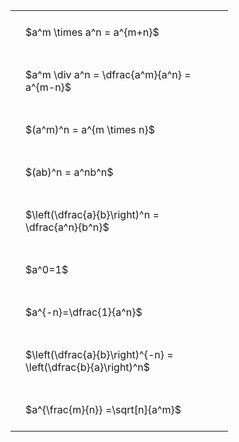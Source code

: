 ---
---

#  
<br>
<style type="text/css">
#T_2c407 th.col_heading {
  text-align: left;
  font-size: 1em;
}
#T_2c407 td {
  text-align: left;
  font-size: 1em;
  padding: 1.5em;
}
#T_2c407_row0_col0, #T_2c407_row1_col0, #T_2c407_row2_col0, #T_2c407_row3_col0, #T_2c407_row4_col0, #T_2c407_row5_col0, #T_2c407_row6_col0, #T_2c407_row7_col0, #T_2c407_row8_col0 {
  width: 300px;
  white-space: pre-wrap;
}
</style>
<table id="T_2c407">
  <thead>
  </thead>
  <tbody>
    <tr>
      <td id="T_2c407_row0_col0" class="data row0 col0" >$a^m \times a^n = a^{m+n}$</td>
    </tr>
    <tr>
      <td id="T_2c407_row1_col0" class="data row1 col0" >$a^m \div a^n = \dfrac{a^m}{a^n} = a^{m-n}$</td>
    </tr>
    <tr>
      <td id="T_2c407_row2_col0" class="data row2 col0" >$(a^m)^n = a^{m \times n}$</td>
    </tr>
    <tr>
      <td id="T_2c407_row3_col0" class="data row3 col0" >$(ab)^n = a^nb^n$</td>
    </tr>
    <tr>
      <td id="T_2c407_row4_col0" class="data row4 col0" >$\left(\dfrac{a}{b}\right)^n = \dfrac{a^n}{b^n}$</td>
    </tr>
    <tr>
      <td id="T_2c407_row5_col0" class="data row5 col0" >$a^0=1$</td>
    </tr>
    <tr>
      <td id="T_2c407_row6_col0" class="data row6 col0" >$a^{-n}=\dfrac{1}{a^n}$</td>
    </tr>
    <tr>
      <td id="T_2c407_row7_col0" class="data row7 col0" >$\left(\dfrac{a}{b}\right)^{-n} = \left(\dfrac{b}{a}\right)^n$</td>
    </tr>
    <tr>
      <td id="T_2c407_row8_col0" class="data row8 col0" >$a^{\frac{m}{n}} =\sqrt[n]{a^m}$</td>
    </tr>
  </tbody>
</table>
